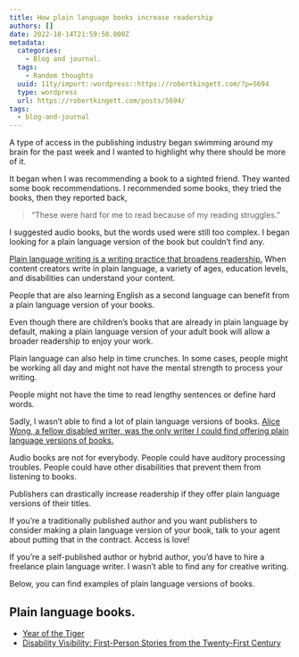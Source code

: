 ```yaml
---
title: How plain language books increase readership
authors: []
date: 2022-10-14T21:59:50.000Z
metadata:
  categories:
    - Blog and journal.
  tags:
    - Random thoughts
  uuid: 11ty/import::wordpress::https://robertkingett.com/?p=5694
  type: wordpress
  url: https://robertkingett.com/posts/5694/
tags:
  - blog-and-journal
---
```

A type of access in the publishing industry began swimming around my brain for the past week and I wanted to highlight why there should be more of it.

It began when I was recommending a book to a sighted friend. They wanted some book recommendations. I recommended some books, they tried the books, then they reported back,

> “These were hard for me to read because of my reading struggles.”

I suggested audio books, but the words used were still too complex. I began looking for a plain language version of the book but couldn’t find any.

[Plain language writing is a writing practice that broadens readership.](https://www.accessible-social.com/copy-and-formatting/plain-language) When content creators write in plain language, a variety of ages, education levels, and disabilities can understand your content.

People that are also learning English as a second language can benefit from a plain language version of your books.

Even though there are children’s books that are already in plain language by default, making a plain language version of your adult book will allow a broader readership to enjoy your work.

Plain language can also help in time crunches. In some cases, people might be working all day and might not have the mental strength to process your writing.

People might not have the time to read lengthy sentences or define hard words.

Sadly, I wasn’t able to find a lot of plain language versions of books. [Alice Wong, a fellow disabled writer, was the only writer I could find offering plain language versions of books.](https://disabilityvisibility.substack.com/p/plain-language-as-access)

Audio books are not for everybody. People could have auditory processing troubles. People could have other disabilities that prevent them from listening to books.

Publishers can drastically increase readership if they offer plain language versions of their titles.

If you’re a traditionally published author and you want publishers to consider making a plain language version of your book, talk to your agent about putting that in the contract. Access is love!

If you’re a self-published author or hybrid author, you’d have to hire a freelance plain language writer. I wasn’t able to find any for creative writing.

Below, you can find examples of plain language versions of books.

## Plain language books.

-   [Year of the Tiger](https://disabilityvisibilityproject.com/wp-content/uploads/2022/09/Year-of-the-Tiger-Plain-Language-Remediated.pdf)
-   [Disability Visibility: First-Person Stories from the Twenty-First Century](https://docs.google.com/document/d/180BSG2IEZHNOPhp9uH7dG_N6YLe9eNvkeS_ry6tEZJ0/edit)